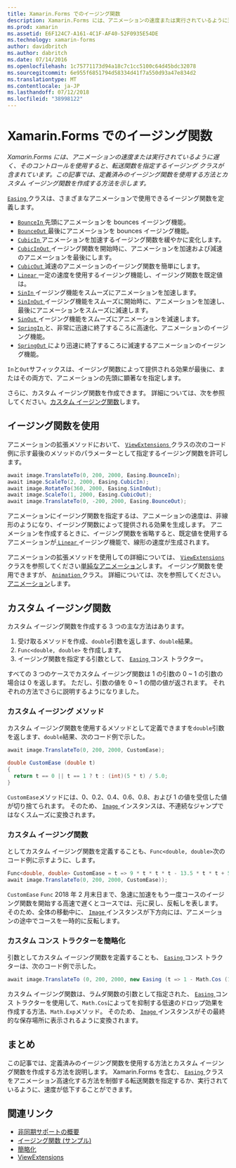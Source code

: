 ```yaml
---
title: Xamarin.Forms でのイージング関数
description: Xamarin.Forms には、アニメーションの速度または実行されているように遅く、そのコントロールを使用すると、転送関数を指定するイージング クラスが含まれています。 この記事では、定義済みのイージング関数を使用する方法とカスタム イージング関数を作成する方法を示します。
ms.prod: xamarin
ms.assetid: E6F124C7-A161-4C1F-AF40-52F0935E54DE
ms.technology: xamarin-forms
author: davidbritch
ms.author: dabritch
ms.date: 07/14/2016
ms.openlocfilehash: 1c75771173d94a18c7c1cc5100c64d45bdc32078
ms.sourcegitcommit: 6e955f6851794d58334d41f7a550d93a47e834d2
ms.translationtype: MT
ms.contentlocale: ja-JP
ms.lasthandoff: 07/12/2018
ms.locfileid: "38998122"
---
```

# <a name="easing-functions-in-xamarinforms"></a>Xamarin.Forms でのイージング関数

_Xamarin.Forms には、アニメーションの速度または実行されているように遅く、そのコントロールを使用すると、転送関数を指定するイージング クラスが含まれています。この記事では、定義済みのイージング関数を使用する方法とカスタム イージング関数を作成する方法を示します。_


[ `Easing` ](xref:Xamarin.Forms.Easing)クラスは、さまざまなアニメーションで使用できるイージング関数を定義します。

- [ `BounceIn` ](xref:Xamarin.Forms.Easing.BounceIn)先頭にアニメーションを bounces イージング機能。
- [ `BounceOut` ](xref:Xamarin.Forms.Easing.BounceOut)最後にアニメーションを bounces イージング機能。
- [ `CubicIn` ](xref:Xamarin.Forms.Easing.CubicIn)アニメーションを加速するイージング関数を緩やかに変化します。
- [ `CubicInOut` ](xref:Xamarin.Forms.Easing.CubicInOut)イージング関数を開始時に、アニメーションを加速および減速のアニメーションを最後にします。
- [ `CubicOut` ](xref:Xamarin.Forms.Easing.CubicOut)減速のアニメーションのイージング関数を簡単にします。
- [ `Linear` ](xref:Xamarin.Forms.Easing.Linear)一定の速度を使用するイージング機能し、イージング関数を既定値は。
- [ `SinIn` ](xref:Xamarin.Forms.Easing.SinIn)イージング機能をスムーズにアニメーションを加速します。
- [ `SinInOut` ](xref:Xamarin.Forms.Easing.SinInOut)イージング機能をスムーズに開始時に、アニメーションを加速し、最後にアニメーションをスムーズに減速します。
- [ `SinOut` ](xref:Xamarin.Forms.Easing.SinOut)イージング機能をスムーズにアニメーションを減速します。
- [ `SpringIn` ](xref:Xamarin.Forms.Easing.SpringIn)と、非常に迅速に終了するころに高速化、アニメーションのイージング機能。
- [ `SpringOut` ](xref:Xamarin.Forms.Easing.SpringOut)により迅速に終了するころに減速するアニメーションのイージング機能。

`In`と`Out`サフィックスは、イージング関数によって提供される効果が最後に、またはその両方で、アニメーションの先頭に顕著なを指定します。

さらに、カスタム イージング関数を作成できます。 詳細については、次を参照してください。[カスタム イージング関数](#customeasing)します。

## <a name="consuming-an-easing-function"></a>イージング関数を使用

アニメーションの拡張メソッドにおいて、 [ `ViewExtensions` ](xref:Xamarin.Forms.ViewExtensions)クラスの次のコード例に示す最後のメソッドのパラメーターとして指定するイージング関数を許可します。

```csharp
await image.TranslateTo(0, 200, 2000, Easing.BounceIn);
await image.ScaleTo(2, 2000, Easing.CubicIn);
await image.RotateTo(360, 2000, Easing.SinInOut);
await image.ScaleTo(1, 2000, Easing.CubicOut);
await image.TranslateTo(0, -200, 2000, Easing.BounceOut);
```

アニメーションにイージング関数を指定するは、アニメーションの速度は、非線形のようになり、イージング関数によって提供される効果を生成します。 アニメーションを作成するときに、イージング関数を省略すると、既定値を使用するアニメーションが[ `Linear` ](xref:Xamarin.Forms.Easing.Linear)イージング機能で、線形の速度が生成されます。

アニメーションの拡張メソッドを使用しての詳細については、 [ `ViewExtensions` ](xref:Xamarin.Forms.ViewExtensions)クラスを参照してください[単純なアニメーション](~/xamarin-forms/user-interface/animation/simple.md)します。 イージング関数を使用できますが、 [ `Animation` ](xref:Xamarin.Forms.Animation)クラス。 詳細については、次を参照してください。[アニメーション](~/xamarin-forms/user-interface/animation/custom.md)します。

<a name="customeasing" />

## <a name="custom-easing-functions"></a>カスタム イージング関数

カスタム イージング関数を作成する 3 つの主な方法はあります。

1. 受け取るメソッドを作成、`double`引数を返します、`double`結果。
1. `Func<double, double>` を作成します。
1. イージング関数を指定する引数として、 [ `Easing` ](xref:Xamarin.Forms.Easing)コンス トラクター。

すべての 3 つのケースでカスタム イージング関数は 1 の引数の 0 ~ 1 の引数の場合は 0 を返します。 ただし、引数の値を 0 ~ 1 の間の値が返されます。 それぞれの方法でさらに説明するようになりました。

### <a name="custom-easing-method"></a>カスタム イージング メソッド

カスタム イージング関数を使用するメソッドとして定義できますを`double`引数を返します、`double`結果、次のコード例で示した。

```csharp
await image.TranslateTo(0, 200, 2000, CustomEase);

double CustomEase (double t)
{
  return t == 0 || t == 1 ? t : (int)(5 * t) / 5.0;
}
```

`CustomEase`メソッドには、0、0.2、0.4、0.6、0.8、および 1 の値を受信した値が切り捨てられます。 そのため、 [ `Image` ](xref:Xamarin.Forms.Image)インスタンスは、不連続なジャンプではなくスムーズに変換されます。

### <a name="custom-easing-func"></a>カスタム イージング関数

としてカスタム イージング関数を定義することも、`Func<double, double>`次のコード例に示すように、します。

```csharp
Func<double, double> CustomEase = t => 9 * t * t * t - 13.5 * t * t + 5.5 * t;
await image.TranslateTo(0, 200, 2000, CustomEase));
```

`CustomEase` `Func` 2018 年 2 月末日まで、急速に加速をもう一度コースのイージング関数を開始する高速で遅くとコースでは、元に戻し、反転しを表します。 そのため、全体の移動中に、 [ `Image` ](xref:Xamarin.Forms.Image)インスタンスが下方向には、アニメーションの途中でコースを一時的に反転します。

### <a name="custom-easing-constructor"></a>カスタム コンス トラクターを簡略化

引数としてカスタム イージング関数を定義することも、 [ `Easing` ](xref:Xamarin.Forms.Easing)コンス トラクターは、次のコード例で示した。

```csharp
await image.TranslateTo (0, 200, 2000, new Easing (t => 1 - Math.Cos (10 * Math.PI * t) * Math.Exp (-5 * t)));
```

カスタム イージング関数は、ラムダ関数の引数として指定された、 [ `Easing` ](xref:Xamarin.Forms.Easing)コンス トラクターを使用して、`Math.Cos`によってを抑制する低速のドロップ効果を作成する方法、`Math.Exp`メソッド。 そのため、 [ `Image` ](xref:Xamarin.Forms.Image)インスタンスがその最終的な保存場所に表示されるように変換されます。

## <a name="summary"></a>まとめ

この記事では、定義済みのイージング関数を使用する方法とカスタム イージング関数を作成する方法を説明します。 Xamarin.Forms を含む、 [ `Easing` ](xref:Xamarin.Forms.Easing)クラスをアニメーション高速化する方法を制御する転送関数を指定するか、実行されているように、速度が低下することができます。



## <a name="related-links"></a>関連リンク

- [非同期サポートの概要](~/cross-platform/platform/async.md)
- [イージング関数 (サンプル)](https://developer.xamarin.com/samples/xamarin-forms/userinterface/animation/easing/)
- [簡略化](xref:Xamarin.Forms.Easing)
- [ViewExtensions](xref:Xamarin.Forms.ViewExtensions)
